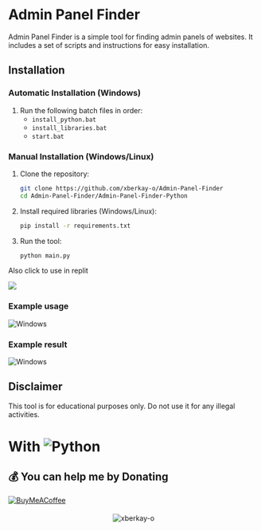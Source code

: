 # Admin Panel Finder

Admin Panel Finder is a simple tool for finding admin panels of websites. It includes a set of scripts and instructions for easy installation.

## Installation

### Automatic Installation (Windows)

1. Run the following batch files in order:
    - `install_python.bat` 
    - `install_libraries.bat`
    - `start.bat`

### Manual Installation (Windows/Linux)
 
1. Clone the repository:
    ```bash
    git clone https://github.com/xberkay-o/Admin-Panel-Finder
    cd Admin-Panel-Finder/Admin-Panel-Finder-Python
    ```

2. Install required libraries (Windows/Linux):
    ```bash
    pip install -r requirements.txt
    ```

3. Run the tool:
    ```bash
    python main.py
    ```

Also click to use in replit
<p align="left"><a href="https://replit.com/"><img src="https://skillicons.dev/icons?i=replit"></a></p>


### Example usage
![Windows](https://github.com/)

### Example result
![Windows](https://github.com/)

## Disclaimer

This tool is for educational purposes only. Do not use it for any illegal activities.


# With ![Python](https://img.shields.io/badge/python-3670A0?style=for-the-badge&logo=python&logoColor=ffdd54)

  ## 💰 You can help me by Donating
  [![BuyMeACoffee](https://img.shields.io/badge/Buy%20Me%20a%20Coffee-ffdd00?style=for-the-badge&logo=buy-me-a-coffee&logoColor=black)](https://www.buymeacoffee.com/xberkay-o) 
####
<p align="center"> <img src="https://komarev.com/ghpvc/?username=xberkay-o&label=Profile%20views&color=0e75b6&style=flat" alt="xberkay-o" /> </p>

